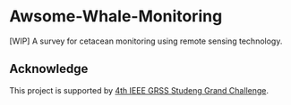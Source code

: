 # Awsome-Whale-Monitoring
[WIP] A survey for cetacean monitoring using remote sensing technology.

## Acknowledge
This project is supported by [4th IEEE GRSS Studeng Grand Challenge](https://www.grss-ieee.org/community/groups-initiatives/ieee-grss-student-grand-challenge/?tab=proposals-in-the-fourth-student-grand-challenge).
